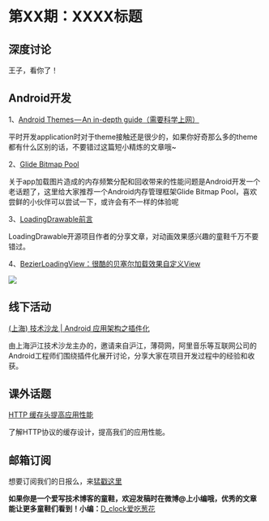 # 第XX期：XXXX标题

## 深度讨论

[]()

王子，看你了！

## Android开发

1、[Android Themes — An in-depth guide（需要科学上网）](https://medium.com/@Sserra90/android-themes-an-in-depth-guide-f71f9db6e5bf#.81glcjk89)

平时开发application时对于theme接触还是很少的，如果你好奇那么多的theme都有什么区别的话，不要错过这篇短小精炼的文章哦~

2、[Glide Bitmap Pool](https://github.com/amitshekhariitbhu/GlideBitmapPool)

关于app加载图片造成的内存频繁分配和回收带来的性能问题是Android开发一个老话题了，这里给大家推荐一个Android内存管理框架Glide Bitmap Pool，喜欢尝鲜的小伙伴可以尝试一下，或许会有不一样的体验呢

3、[LoadingDrawable前言](http://www.jianshu.com/p/6e0ac5af4e8b)

LoadingDrawable开源项目作者的分享文章，对动画效果感兴趣的童鞋千万不要错过。

4、[BezierLoadingView：很酷的贝塞尔加载效果自定义View](https://github.com/JeasonWong/BezierLoadingView)

![](https://camo.githubusercontent.com/13cbed7a494b18b10fdd13be2c636a823e7547f5/687474703a2f2f69342e6275696d672e636f6d2f636464356134613866303233333635302e676966)

## 线下活动

[(上海) 技术沙龙 | Android 应用架构之插件化](http://diycode.cc/topics/138)

由上海沪江技术沙龙主办的，邀请来自沪江，薄荷网，阿里音乐等互联网公司的Android工程师们围绕插件化展开讨论，分享大家在项目开发过程中的经验和收获。

## 课外话题

[HTTP 缓存头提高应用性能](https://github.com/lindazhang102/Personal-Blog/blob/master/http%20cache.md)

了解HTTP协议的缓存设计，提高我们的应用性能。

## 邮箱订阅

想要订阅我们的日报么，来[猛戳这里](http://list.qq.com/cgi-bin/qf_invite?id=d469993d2c888e971c0fbb2309c4d84256968386b126b967)

**如果你是一个爱写技术博客的童鞋，欢迎发稿时在微博@上小编哦，优秀的文章能让更多童鞋们看到！小编：**[D_clock爱吃葱花](http://weibo.com/2480694892/profile?rightmod=1&wvr=6&mod=personinfo&is_all=1)
